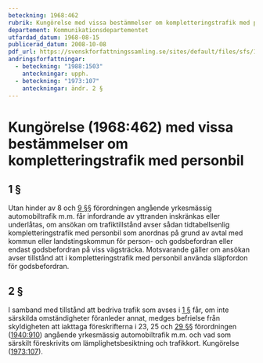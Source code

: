 ```yaml
---
beteckning: 1968:462
rubrik: Kungörelse med vissa bestämmelser om kompletteringstrafik med personbil
departement: Kommunikationsdepartementet
utfardad_datum: 1968-08-15
publicerad_datum: 2008-10-08
pdf_url: https://svenskforfattningssamling.se/sites/default/files/sfs/1968-08/SFS1968-462.pdf
andringsforfattningar:
  - beteckning: "1988:1503"
    anteckningar: upph.
  - beteckning: "1973:107"
    anteckningar: ändr. 2 §
---
```


# Kungörelse (1968:462) med vissa bestämmelser om kompletteringstrafik med personbil

## 1 §

Utan hinder av 8 och [9 §](#9)§ förordningen angående yrkesmässig automobiltrafik m.m. får infordrande av yttranden inskränkas eller underlåtas, om ansökan om trafiktillstånd avser sådan tidtabellsenlig kompletteringstrafik med personbil som anordnas på grund av avtal med kommun eller landstingskommun för person- och godsbefordran eller endast godsbefordran på viss vägsträcka. Motsvarande gäller om ansökan avser tillstånd att i kompletteringstrafik med personbil använda släpfordon för godsbefordran.

## 2 §

I samband med tillstånd att bedriva trafik som avses i [1 §](#1) får, om inte särskilda omständigheter föranleder annat, medges befrielse från skyldigheten att iakttaga föreskrifterna i 23, 25 och [29 §](#29)§ förordningen ([1940:910](https://selex.se/eli/sfs/1940/910)) angående yrkesmässig automobiltrafik m.m. och vad som särskilt föreskrivits om lämplighetsbesiktning och trafikkort. Kungörelse ([1973:107](https://selex.se/eli/sfs/1973/107)).